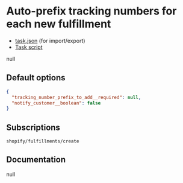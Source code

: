 # Auto-prefix tracking numbers for each new fulfillment

* [task.json](../../tasks/auto-prefix-tracking-numbers-for-each-new-fulfillment.json) (for import/export)
* [Task script](./script.liquid)

null

## Default options

```json
{
  "tracking_number_prefix_to_add__required": null,
  "notify_customer__boolean": false
}
```

## Subscriptions

```liquid
shopify/fulfillments/create
```

## Documentation

null
